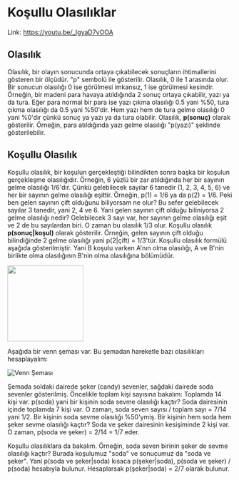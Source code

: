 # Koşullu Olasılıklar

Link: https://youtu.be/_IgyaD7vOOA

## Olasılık

Olasılık, bir olayın sonucunda ortaya çıkabilecek sonuçların ihtimallerini gösteren bir ölçüdür. "p" sembolü ile gösterilir. Olasılık, 0 ile 1 arasında olur. Bir sonucun olasılığı 0 ise görülmesi imkansız, 1 ise görülmesi kesindir. Örneğin, bir madeni para havaya atıldığında 2 sonuç ortaya çıkabilir, yazı ya da tura. Eğer para normal bir para ise yazı çıkma olasılığı 0.5 yani %50, tura çıkma olasılığı da 0.5 yani %50'dir. Hem yazı hem de tura gelme olasılığı 0 yani %0'dır çünkü sonuç ya yazı ya da tura olabilir. Olasılık, **p(sonuç)** olarak gösterilir. Örneğin, para atıldığında yazı gelme olasılığı "p(yazı)" şeklinde gösterilebilir.<br>

## Koşullu Olasılık

Koşullu olasılık, bir koşulun gerçekleştiği bilindikten sonra başka bir koşulun gerçekleşme olasılığıdır. Örneğin, 6 yüzlü bir zar atıldığında her bir sayının gelme olasılığı 1/6'dır. Çünkü gelebilecek sayılar 6 tanedir (1, 2, 3, 4, 5, 6) ve her bir sayının gelme olasılığı eşittir. Örneğin, p(1) = 1/6 ya da p(2) = 1/6. Peki ben gelen sayının çift olduğunu biliyorsam ne olur? Bu sefer gelebilecek sayılar 3 tanedir, yani 2, 4 ve 6. Yani gelen sayının çift olduğu biliniyorsa 2 gelme olasılığı nedir? Gelebilecek 3 sayı var, her sayının gelme olasılığı eşit ve 2 de bu sayılardan biri. O zaman bu olasılık 1/3 olur. Koşullu olasılık **p(sonuç|koşul)** olarak gösterilir. Örneğin, gelen sayının çift olduğu bilindiğinde 2 gelme olasılığı yani p(2|çift) = 1/3'tür. Koşullu olasılık formülü aşağıda gösterilmiştir. Yani B koşulu varken A'nın olma olasılığı, A ve B'nin birlikte olma olasılığının B'nin olma olasılığına bölümüdür. <br>

<img src="https://render.githubusercontent.com/render/math?math={\displaystyle%20p(A|B)={\frac%20{p(A%20\cap%20B)}{p(B)}}}" width="170"/>

Aşağıda bir venn şeması var. Bu şemadan hareketle bazı olasılıkları hesaplayalım: <br>

![Venn Şeması](https://raw.githubusercontent.com/yigitatesh/taskforce/main/statistics/conditional-probabilities/figures/venn_diagram.png)

Şemada soldaki dairede şeker (candy) sevenler, sağdaki dairede soda sevenler gösterilmiş. Öncelikle toplam kişi sayısına bakalım: Toplamda 14 kişi var. p(soda) yani bir kişinin soda sevme olasılığı kaçtır? Soda dairesinin içinde toplamda 7 kişi var. O zaman, soda seven sayısı / toplam sayı = 7/14 yani 1/2. Bir kişinin soda sevme olasılığı %50'ymiş. Bir kişinin hem soda hem şeker sevme olasılığı kaçtır? Soda ve şeker dairesinin kesişiminde 2 kişi var. O zaman, p(soda ve şeker) = 2/14 = 1/7 eder. <br>

Koşullu olasılıklara da bakalım. Örneğin, soda seven birinin şeker de sevme olasılığı kaçtır? Burada koşulumuz "soda" ve sonucumuz da "soda ve şeker". Yani p(soda ve şeker|soda) kısaca p(şeker|soda), p(soda ve şeker) / p(soda) hesabıyla bulunur. Hesaplarsak p(şeker|soda) = 2/7 olarak bulunur. 
